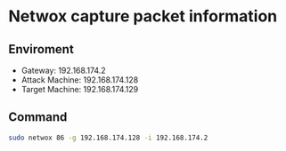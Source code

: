 # Netwox capture packet information

## Enviroment

+ Gateway:        192.168.174.2
+ Attack Machine: 192.168.174.128
+ Target Machine: 192.168.174.129

## Command

```bash
sudo netwox 86 -g 192.168.174.128 -i 192.168.174.2
```